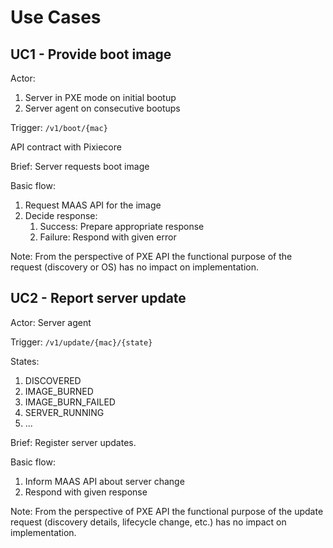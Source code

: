 # Use Cases

## UC1 - Provide boot image

Actor:
1. Server in PXE mode on initial bootup
1. Server agent on consecutive bootups

Trigger:
`/v1/boot/{mac}`

API contract with Pixiecore

Brief:
Server requests boot image

Basic flow:
1. Request MAAS API for the image
1. Decide response:
    1. Success: Prepare appropriate response
    1. Failure: Respond with given error

Note:
From the perspective of PXE API the functional purpose of the request (discovery or OS) has no impact on implementation.

## UC2 - Report server update

Actor:
Server agent

Trigger:
`/v1/update/{mac}/{state}`

States:
1. DISCOVERED
1. IMAGE_BURNED
1. IMAGE_BURN_FAILED
1. SERVER_RUNNING
1. ...

Brief:
Register server updates.

Basic flow:
1. Inform MAAS API about server change
1. Respond with given response

Note:
From the perspective of PXE API the functional purpose of the update request (discovery details, lifecycle change, etc.) has no impact on implementation.
